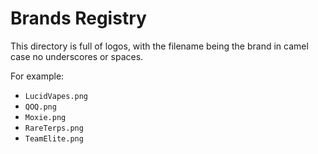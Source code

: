 # Brands Registry

This directory is full of logos, with the filename being the brand in camel case no underscores or spaces.

For example:

- `LucidVapes.png`
- `QOQ.png`
- `Moxie.png`
- `RareTerps.png`
- `TeamElite.png`
